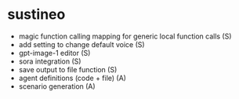 # sustineo
- magic function calling mapping for generic local function calls (S)
- add setting to change default voice (S)
- gpt-image-1 editor (S)
- sora integration (S)
- save output to file function (S)
- agent definitions (code + file) (A)
- scenario generation (A)